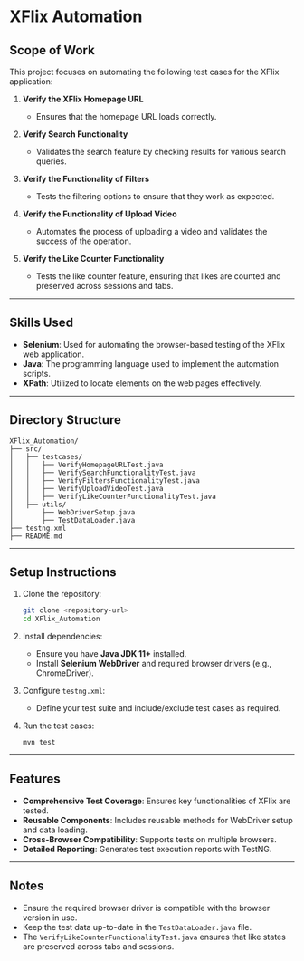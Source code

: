 # XFlix Automation

## Scope of Work

This project focuses on automating the following test cases for the XFlix application:

1. **Verify the XFlix Homepage URL**
   - Ensures that the homepage URL loads correctly.

2. **Verify Search Functionality**
   - Validates the search feature by checking results for various search queries.

3. **Verify the Functionality of Filters**
   - Tests the filtering options to ensure that they work as expected.

4. **Verify the Functionality of Upload Video**
   - Automates the process of uploading a video and validates the success of the operation.

5. **Verify the Like Counter Functionality**
   - Tests the like counter feature, ensuring that likes are counted and preserved across sessions and tabs.

---

## Skills Used

- **Selenium**: Used for automating the browser-based testing of the XFlix web application.
- **Java**: The programming language used to implement the automation scripts.
- **XPath**: Utilized to locate elements on the web pages effectively.

---

## Directory Structure

```
XFlix_Automation/
├── src/
│   ├── testcases/
│   │   ├── VerifyHomepageURLTest.java
│   │   ├── VerifySearchFunctionalityTest.java
│   │   ├── VerifyFiltersFunctionalityTest.java
│   │   ├── VerifyUploadVideoTest.java
│   │   ├── VerifyLikeCounterFunctionalityTest.java
│   ├── utils/
│       ├── WebDriverSetup.java
│       ├── TestDataLoader.java
├── testng.xml
├── README.md
```

---

## Setup Instructions

1. Clone the repository:
   ```bash
   git clone <repository-url>
   cd XFlix_Automation
   ```

2. Install dependencies:
   - Ensure you have **Java JDK 11+** installed.
   - Install **Selenium WebDriver** and required browser drivers (e.g., ChromeDriver).
   
3. Configure `testng.xml`:
   - Define your test suite and include/exclude test cases as required.

4. Run the test cases:
   ```bash
   mvn test
   ```

---

## Features

- **Comprehensive Test Coverage**: Ensures key functionalities of XFlix are tested.
- **Reusable Components**: Includes reusable methods for WebDriver setup and data loading.
- **Cross-Browser Compatibility**: Supports tests on multiple browsers.
- **Detailed Reporting**: Generates test execution reports with TestNG.

---

## Notes

- Ensure the required browser driver is compatible with the browser version in use.
- Keep the test data up-to-date in the `TestDataLoader.java` file.
- The `VerifyLikeCounterFunctionalityTest.java` ensures that like states are preserved across tabs and sessions.

